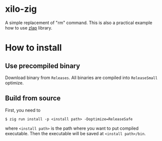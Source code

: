 # xilo-zig
A simple replacement of "rm" command. This is also a practical example how to use [zlap](https://github.com/e0328eric/zlap.git) library.

# How to install

## Use precompiled binary
Download binary from `Releases`. All binaries are compiled into `ReleaseSmall` optimize.

## Build from source
First, you need to 
```console
$ zig run install -p <install path> -Doptimize=ReleaseSafe
```
where `<install path>` is the path where you want to put compiled executable.
Then the executable will be saved at `<install path>/bin`.
